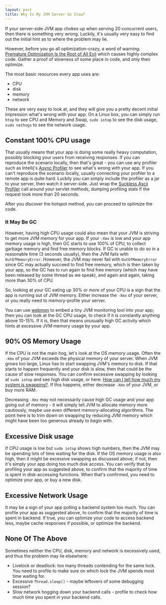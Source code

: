 ```yaml
---
layout: post
title: Why Is My JVM Server So Slow?
---
```


If your server-side JVM app chokes up when serving 20 concurrent users, then there is something
very wrong. Luckily, it's usually very easy to find out the initial hint as to
where the problem may lie.

However, before you go all optimization-crazy, a word of warning: [Premature Optimization Is the Root of All Evil](https://stackify.com/premature-optimization-evil/)
which causes highly complex code. Gather a proof of slowness of some place in code, and only then optimize.

The most basic resources every app uses are:
* CPU
* disk
* memory
* network

These are very easy to look at, and they will give you a pretty decent initial impression what's wrong with your app. On a Linux box,
you can simply run `htop` to see CPU and Memory and Swap, `sudo iotop` to see the disk usage,
`sudo nethogs` to see the network usage.

## Constant 100% CPU usage

That usually means that your app is doing some really heavy computation, possibly blocking
your users from receiving responses. If you can reproduce the scenario locally,
then that's great - you can use any profiler such as Intellij's [Async Profiler](https://blog.jetbrains.com/idea/2018/09/intellij-idea-2018-3-eap-git-submodules-jvm-profiler-macos-and-linux-and-more/)
to see what's wrong with your app. If you can't reproduce the scenario locally,
usually connecting your profiler to a remote app is quite hard. Luckily you can
simply include the profiler as a jar to your server, then watch it server-side.
Just wrap the [Suckless Ascii Profiler](https://github.com/mvysny/suckless-ascii-profiler) call around
your servlet methods, dumping profiling stats if the request took more than 20 seconds.

After you discover the hotspot method, you can proceed to optimize the code.

### It May Be GC

However, having high CPU usage could also mean that your JVM is striving to get more JVM memory for your app.
If your `-Xmx` is low and your app memory usage is high, then GC starts to use 100%
of CPU, to collect garbage memory and find free memory blocks. If GC is unable to
do so in a reasonable time (3 seconds usually), then the JVM fails with `OutOfMemoryError`.
However, the JVM may never fail with `OutOfMemoryError` since GC may actually succeed
to find free memory, which is then taken by your app, so the GC has to run
again to find free memory (which may have been released by some thread as we speak),
and again and again, taking more than 30% of CPU.

So, looking at your GC eating up 30% or more of your CPU is a sign that the
app is running out of JVM memory. Either increase the `-Xmx` of your server,
or you really need to memory-profile your server.

You can use [webmon](https://github.com/mvysny/webmon) to embed a tiny JVM monitoring
tool into your app; then you can look at the GC CPU usage, to check if it is constantly anything
above 10-15%. If it is, then that means unusually high GC activity which hints at
excessive JVM memory usage by your app.

## 90% OS Memory Usage

If the CPU is not the main hog, let's look at the OS memory usage. Often the `-Xmx`
of your JVM exceeds the physical memory of your server. When JVM grows too large,
Linux has to start swapping JVM's memory to disk. If that starts to happen frequently and your disk
is slow, then that could be the cause of slow responses. You can confirm excessive swapping by
looking at `sudo iotop` and see high disk usage, or here:
[How can I tell how much my system is swapping?](https://unix.stackexchange.com/questions/103911/how-can-i-tell-how-much-my-system-is-swapping).
If this happens, either decrease `-Xmx` of your JVM, or buy more RAM.

Decreasing `-Xmx` may not necessarily cause high GC usage and your app going out of memory - it will simply tell JVM
to allocate memory more cautiously, maybe use even different memory-allocating algorithms.
The point here is to trim down on swapping by reducing JVM memory which might have been
too generous already to begin with.

## Excessive Disk usage

If CPU usage is low but `sudo iotop` shows high numbers, then the JVM may be
spending lots of time waiting for the disk. If the OS memory usage is also high, then
it might be excessive swapping as discussed above; if not, then it's simply
your app doing too much disk access. You can verify that by profiling your app as suggested
above, to confirm that the majority of time is spent in disk-accessing functions.
When that's confirmed, you need to optimize your app, or buy a new disk.

## Excessive Network Usage

It may be a sign of your app polling a backend system too much. You can profile your
app as suggested above, to confirm that the majority of time is spent in backend.
If true, you can optimize your code to access backend less, maybe cache responses if possible,
or optimize the backend.

## None Of The Above

Sometimes neither the CPU, disk, memory and network is excessively used,
and thus the problem may lie elsewhere:

* Livelock or deadlock: too many threads contending for the same lock. You need to profile
  to make sure on which lock the JVM spends most time waiting for.
* Excessive `Thread.sleep()` - maybe leftovers of some debugging session?
* Slow network hogging down your backend calls - profile to check how much time you
  spent in your backend calls.
